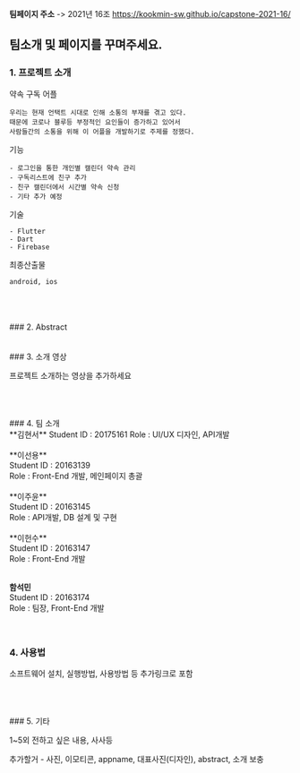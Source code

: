 **팀페이지 주소** -> 2021년 16조 https://kookmin-sw.github.io/capstone-2021-16/

## 팀소개 및 페이지를 꾸며주세요.

### 1. 프로젝트 소개

  약속 구독 어플

    우리는 현재 언택트 시대로 인해 소통의 부재를 겪고 있다. 
    때문에 코로나 블루등 부정적인 요인들이 증가하고 있어서 
    사람들간의 소통을 위해 이 어플을 개발하기로 주제를 정했다.

  기능 
    
    - 로그인을 통한 개인별 캘린더 약속 관리
    - 구독리스트에 친구 추가
    - 친구 캘린더에서 시간별 약속 신청
    - 기타 추가 예정

  기술
    
    - Flutter
    - Dart
    - Firebase

  최종산출물
    
    android, ios
<br>
<br>
<br>
### 2. Abstract

<br>
<br>
<br>
### 3. 소개 영상

프로젝트 소개하는 영상을 추가하세요

<br>
<br>
<br>
### 4. 팀 소개
  
  <br>
   **김현서**   
   Student ID : 20175161   
   Role : UI/UX 디자인, API개발
  <br>   
  <br>   
   **이선용**
   <br>Student ID : 20163139 
   <br>Role : Front-End 개발, 메인페이지 총괄
   <br>
   <br>
   **이주윤**
   <br>Student ID : 20163145 
   <br>Role : API개발, DB 설계 및 구현
   <br>
   <br>
   **이헌수** 
   <br>Student ID : 20163147 
   <br>Role : Front-End 개발
   <br>    
   <br>
   
   
   **함석민** 
   <br>Student ID : 20163174 
   <br>Role : 팀장, Front-End 개발
   <br>
   <br>
   <br>
### 4. 사용법

소프트웨어 설치, 실행방법, 사용방법 등 추가링크로 포함


<br>
<br>
<br>
### 5. 기타

1~5외 전하고 싶은 내용, 사사등

추가할거 - 사진, 이모티콘, appname, 대표사진(디자인), abstract, 소개 보충
